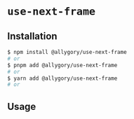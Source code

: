 # `use-next-frame`

## Installation

```sh
$ npm install @allygory/use-next-frame
# or
$ pnpm add @allygory/use-next-frame
# or
$ yarn add @allygory/use-next-frame
# or
```

## Usage

<!-- View docs [here](https://google.com). -->
